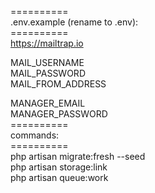 ==========\
.env.example (rename to .env):\
==========\
https://mailtrap.io

MAIL_USERNAME\
MAIL_PASSWORD\
MAIL_FROM_ADDRESS

MANAGER_EMAIL\
MANAGER_PASSWORD\
==========\
commands:\
==========\
php artisan migrate:fresh --seed\
php artisan storage:link\
php artisan queue:work
